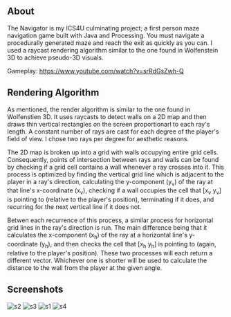 ## About
The Navigator is my ICS4U culminating project; a first person maze navigation game built with Java and Processing. You must navigate a procedurally generated maze and 
reach the exit as quickly as you can. I used a raycast rendering algorithm similar to the one found in Wolfenstein 3D to achieve pseudo-3D visuals.

Gameplay: https://www.youtube.com/watch?v=srRdGsZwh-Q

## Rendering Algorithm

As mentioned, the render algorithm is similar to the one found in Wolfenstien 3D. It uses raycasts to detect walls on a 2D map and then
draws thin vertical rectangles on the screen proportionarl to each ray's length. A constant number of rays are cast for each degree of 
the player's field of view. I chose two rays per degree for aesthetic reasons.

The 2D map is broken up into a grid with walls occupying entire grid cells. Consequently, points of intersection between rays and walls can
be found by checking if a grid cell contains a wall whenever a ray crosses into it. This process is optimized by finding the vertical grid
line which is adjacent to the player in a ray's direction, calculating the y-component (y<sub>v</sub>) of the ray at that line's x-coordinate (x<sub>v</sub>), 
checking if a wall occupies the cell that \[x<sub>v</sub> y<sub>v</sub>] is pointing to (relative to the player's position), terminating if it does, and recurring for the next vertical line if it
does not. 

Betwen each recurrence of this process, a similar process for horizontal grid lines in the ray's direction is run. The main difference 
being that it calculates the x-component (x<sub>h</sub>) of the ray at a horizontal line's y-coordinate (y<sub>h</sub>), and then checks 
the cell that \[x<sub>h</sub> y<sub>h</sub>] is pointing to (again, relative to the player's position). These two processes will each return
a different vector. Whichever one is shorter will be used to calculate the distance to the wall from the player at the given angle.

## Screenshots
![s2](https://user-images.githubusercontent.com/30982485/107132108-3ce06500-68aa-11eb-9d7c-8b0ca6e87ba5.png)
![s3](https://user-images.githubusercontent.com/30982485/107132109-3ce06500-68aa-11eb-80f8-1aa034ecaee0.png)
![s1](https://user-images.githubusercontent.com/30982485/107132107-3baf3800-68aa-11eb-92a3-658276520121.png)
![s4](https://user-images.githubusercontent.com/30982485/107132110-3d78fb80-68aa-11eb-93da-f5ab3cd49b8a.gif)
